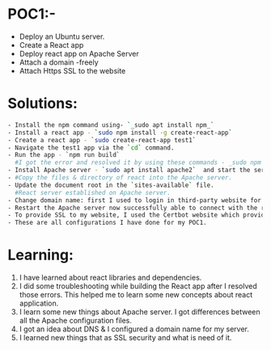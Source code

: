 
# POC1:-

- Deploy an Ubuntu server.
- Create a React app 
- Deploy react app on Apache Server
- Attach a domain -freely
- Attach Https SSL to the website

# Solutions:
```sh
- Install the npm command using- `_sudo apt install npm_`
- Install a react app - `sudo npm install -g create-react-app`
- Create a react app - `sudo create-react-app test1`
- Navigate the test1 app via the `cd` command.
- Run the app - `npm run build`
  #I got the error and resolved it by using these commands - _sudo npm cache clean -f  _ _sudo npm install -g n_   _sudo n stable_.
- Install Apache server - `sudo apt install apache2`  and start the services of Apache.
- #Copy the files & directory of react into the Apache server.
- Update the document root in the `sites-available` file.
  #React server established on Apache server.
- Change domain name: first I used to login in third-party website for domain registration then I updated that domain in the Apache configuration file where I used the server name as my domain name and server alias also as the domain name then I gave the directory root. 
- Restart the Apache server now successfully able to connect with the react web app via domain name.
- To provide SSL to my website, I used the Certbot website which provides commands for the Apache server to install the certificate: I followed the document and run commands to install the SSL certificate & after that, SSL lay on my react server.
- These are all configurations I have done for my POC1.
```

# Learning:

1. I have learned about react libraries and dependencies.
2. I did some troubleshooting while building the React app after I resolved those errors. This helped me to learn some new concepts about react application.
3. I learn some new things about Apache server. I got differences between all the Apache configuration files. 
4. I got an idea about DNS & I configured a domain name for my server.
5. I learned new things that as SSL security and what is need of it.
